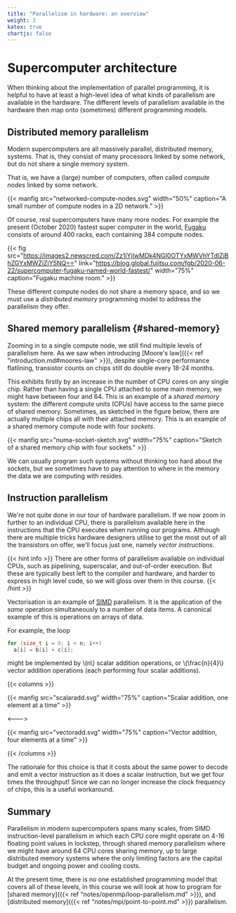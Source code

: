 ```yaml
---
title: "Parallelism in hardware: an overview"
weight: 3
katex: true
chartjs: false
---
```


# Supercomputer architecture

When thinking about the implementation of parallel programming, it is
helpful to have at least a high-level idea of what kinds of
parallelism are available in the hardware. The different levels of
parallelism available in the hardware then map onto (sometimes)
different programming models.

## Distributed memory parallelism

Modern supercomputers are all massively parallel, distributed memory,
systems. That is, they consist of many processors linked by some
network, but do not share a single memory system.

That is, we have a (large) number of computers, often called _compute
nodes_ linked by some network.

{{< manfig src="networked-compute-nodes.svg"
    width="50%"
    caption="A small number of compute nodes in a 2D network." >}}
    
Of course, real supercomputers have many more nodes. For example the
present (October 2020) fastest super computer in the world,
[Fugaku](https://blog.global.fujitsu.com/fgb/2020-06-22/supercomputer-fugaku-named-world-fastest/)
consists of around 400 racks, each containing 384 compute nodes.

{{< fig
    src="https://images2.newscred.com/Zz1iYjIwMDk4NGI0OTYxMWVhYTdlZjBhZGYxMWZiZjY5NQ=="
    link="https://blog.global.fujitsu.com/fgb/2020-06-22/supercomputer-fugaku-named-world-fastest/"
    width="75%"
    caption="Fugaku machine room." >}}

These different compute nodes do not share a memory space, and so we
must use a _distributed memory_ programming model to address the
parallelism they offer.

## Shared memory parallelism {#shared-memory}

Zooming in to a single compute node, we still find multiple levels of
parallelism here. As we saw when introducing [Moore's law]({{<
ref "introduction.md#moores-law" >}}), despite single-core performance
flatlining, transistor counts on chips still do double every 18-24
months.

This exhibits firstly by an increase in the number of CPU cores on any
single chip. Rather than having a single CPU attached to some main
memory, we might have between four and 64. This is an example of a
_shared memory_ system: the different compute units (CPUs) have access
to the same piece of shared memory. Sometimes, as sketched in the
figure below, there are actually multiple chips all with their
attached memory. This is an example of a shared memory compute node
with four _sockets_.

{{< manfig
    src="numa-socket-sketch.svg"
    width="75%"
    caption="Sketch of a shared memory chip with four sockets." >}}
    
We can usually program such systems without thinking too hard about
the sockets, but we sometimes have to pay attention to where in the
memory the data we are computing with resides.

## Instruction parallelism

We're not quite done in our tour of hardware parallelism. If we now
zoom in further to an individual CPU, there is parallelism available
here in the instructions that the CPU executes when running our
programs. Although there are multiple tricks hardware designers utilise
to get the most out of all the transistors on offer, we'll focus just
one, namely _vector instructions_. 

{{< hint info >}}
There are other forms of parallelism available on individual CPUs,
such as pipelining, superscalar, and out-of-order execution. But these
are typically best left to the compiler and hardware, and harder to
express in high level code, so we will gloss over them in this course.
{{< /hint >}}

Vectorisation is an example of [<abbr title="Single Instruction
Multiple Data">SIMD</abbr>](https://en.wikipedia.org/wiki/SIMD)
parallelism. It is the application of the _same_ operation
simultaneously to a number of data items. A canonical example of this
is operations on arrays of data.

For example, the loop

```c
for (size_t i = 0; i < n; i++)
  a[i] = b[i] + c[i];
```

might be implemented by \\(n\\) scalar addition operations, or
\\(\frac{n}{4}\\) vector addition operations (each performing four
scalar additions).

{{< columns >}}

{{< manfig src="scalaradd.svg"
    width="75%"
    caption="Scalar addition, one element at a time" >}}
    
<--->

{{< manfig src="vectoradd.svg"
    width="75%"
    caption="Vector addition, four elements at a time" >}}

{{< /columns >}}

The rationale for this choice is that it costs about the same
power to decode and emit a vector instruction as it does a scalar
instruction, but we get four times the throughput! Since we can no
longer increase the clock frequency of chips, this is a useful
workaround.

## Summary

Parallelism in modern supercomputers spans many scales, from SIMD
instruction-level parallelism in which each CPU core might operate on
4-16 floating point values in lockstep, through shared memory
parallelism where we might have around 64 CPU cores sharing memory, up
to large distributed memory systems where the only limiting factors are
the capital budget and ongoing power and cooling costs.

At the present time, there is no one established programming model
that covers all of these levels, in this course we will look at how to
program for [shared memory]({{< ref
"notes/openmp/loop-parallelism.md" >}}), and [distributed memory]({{<
ref "notes/mpi/point-to-point.md" >}}) parallelism.
